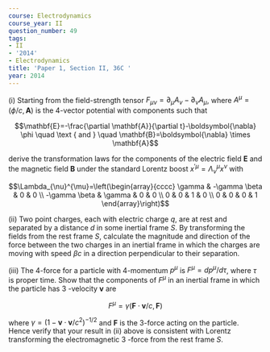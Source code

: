 ```yaml
---
course: Electrodynamics
course_year: II
question_number: 49
tags:
- II
- '2014'
- Electrodynamics
title: 'Paper 1, Section II, 36C '
year: 2014
---
```




(i) Starting from the field-strength tensor $F_{\mu \nu}=\partial_{\mu} A_{\nu}-\partial_{\nu} A_{\mu}$, where $A^{\mu}=(\phi / c, \mathbf{A})$ is the 4-vector potential with components such that

$$\mathbf{E}=-\frac{\partial \mathbf{A}}{\partial t}-\boldsymbol{\nabla} \phi \quad \text { and } \quad \mathbf{B}=\boldsymbol{\nabla} \times \mathbf{A}$$

derive the transformation laws for the components of the electric field $\mathbf{E}$ and the magnetic field $\mathbf{B}$ under the standard Lorentz boost $x^{\prime \mu}=\Lambda_{\nu}^{\mu} x^{\nu}$ with

$$\Lambda_{\nu}^{\mu}=\left(\begin{array}{cccc}
\gamma & -\gamma \beta & 0 & 0 \\
-\gamma \beta & \gamma & 0 & 0 \\
0 & 0 & 1 & 0 \\
0 & 0 & 0 & 1
\end{array}\right)$$

(ii) Two point charges, each with electric charge $q$, are at rest and separated by a distance $d$ in some inertial frame $S$. By transforming the fields from the rest frame $S$, calculate the magnitude and direction of the force between the two charges in an inertial frame in which the charges are moving with speed $\beta c$ in a direction perpendicular to their separation.

(iii) The 4-force for a particle with 4-momentum $p^{\mu}$ is $F^{\mu}=d p^{\mu} / d \tau$, where $\tau$ is proper time. Show that the components of $F^{\mu}$ in an inertial frame in which the particle has 3 -velocity $\mathbf{v}$ are

$$F^{\mu}=\gamma(\mathbf{F} \cdot \mathbf{v} / c, \mathbf{F})$$

where $\gamma=\left(1-\mathbf{v} \cdot \mathbf{v} / c^{2}\right)^{-1 / 2}$ and $\mathbf{F}$ is the 3-force acting on the particle. Hence verify that your result in (ii) above is consistent with Lorentz transforming the electromagnetic 3 -force from the rest frame $S$.